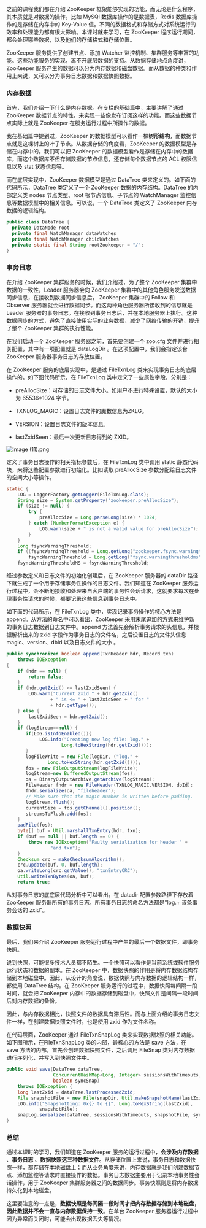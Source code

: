 之前的课程我们都在介绍 ZooKeeper 框架能够实现的功能，而无论是什么程序，其本质就是对数据的操作。比如 MySQl 数据库操作的是数据表，Redis 数据库操作的是存储在内存中的 Key-Value 值。不同的数据格式和存储方式对系统运行的效率和处理能力都有很大影响。本课时就来学习，在 ZooKeeper 程序运行期间，都会处理哪些数据，以及他们的存储格式和存储位置。

ZooKeeper 服务提供了创建节点、添加 Watcher 监控机制、集群服务等丰富的功能。这些功能服务的实现，离不开底层数据的支持。从数据存储地点角度讲，ZooKeeper 服务产生的数据可以分为内存数据和磁盘数据。而从数据的种类和作用上来说，又可以分为事务日志数据和数据快照数据。

### 内存数据

首先，我们介绍一下什么是内存数据。在专栏的基础篇中，主要讲解了通过 ZooKeeper 数据节点的特性，来实现一些像发布订阅这样的功能。而这些数据节点实际上就是 ZooKeeper 在服务运行过程中所操作的数据。

我在基础篇中提到过，ZooKeeper 的数据模型可以看作一棵**树形结构**，而数据节点就是这棵树上的叶子节点。从数据存储的角度看，ZooKeeper 的数据模型是存储在内存中的。我们可以把 ZooKeeper 的数据模型看作是存储在内存中的数据库，而这个数据库不但存储数据的节点信息，还存储每个数据节点的 ACL 权限信息以及 stat 状态信息等。

而在底层实现中，ZooKeeper 数据模型是通过 DataTree 类来定义的。如下面的代码所示，DataTree 类定义了一个 ZooKeeper 数据的内存结构。DataTree 的内部定义类 nodes 节点类型、root 根节点信息、子节点的 WatchManager 监控信息等数据模型中的相关信息。可以说，一个 DataTree 类定义了 ZooKeeper 内存数据的逻辑结构。

```java
public class DataTree {
  private DataNode root
  private final WatchManager dataWatches
  private final WatchManager childWatches
  private static final String rootZookeeper = "/";
}
```

### 事务日志

在介绍 ZooKeeper 集群服务的时候，我们介绍过，为了整个 ZooKeeper 集群中数据的一致性，Leader 服务器会向 ZooKeeper 集群中的其他角色服务发送数据同步信息，在接收到数据同步信息后， ZooKeeper 集群中的 Follow 和 Observer 服务器就会进行数据同步。而这两种角色服务器所接收到的信息就是 Leader 服务器的事务日志。在接收到事务日志后，并在本地服务器上执行。这种数据同步的方式，避免了直接使用实际的业务数据，减少了网络传输的开销，提升了整个 ZooKeeper 集群的执行性能。

在我们启动一个 ZooKeeper 服务器之前，首先要创建一个 zoo.cfg 文件并进行相关配置，其中有一项配置就是 dataLogDir 。在这项配置中，我们会指定该台 ZooKeeper 服务器事务日志的存放位置。

在 ZooKeeper 服务的底层实现中，是通过 FileTxnLog 类来实现事务日志的底层操作的。如下图代码所示，在 FileTxnLog 类中定义了一些属性字段，分别是：

* preAllocSize：可存储的日志文件大小。如用户不进行特殊设置，默认的大小为 65536\*1024 字节。

* TXNLOG_MAGIC：设置日志文件的魔数信息为ZKLG。

* VERSION：设置日志文件的版本信息。

* lastZxidSeen：最后一次更新日志得到的 ZXID。

![image (11).png](https://s0.lgstatic.com/i/image/M00/2F/DF/Ciqc1F8IC-uAcS1bAABJoZ4awKg473.png)

定义了事务日志操作的相关指标参数后，在 FileTxnLog 类中调用 static 静态代码块，来将这些配置参数进行初始化。比如读取 preAllocSize 参数分配给日志文件的空间大小等操作。

```java
static {
    LOG = LoggerFactory.getLogger(FileTxnLog.class);
    String size = System.getProperty("zookeeper.preAllocSize");
    if (size != null) {
        try {
            preAllocSize = Long.parseLong(size) * 1024;
        } catch (NumberFormatException e) {
            LOG.warn(size + " is not a valid value for preAllocSize");
        }
    }
    Long fsyncWarningThreshold;
    if ((fsyncWarningThreshold = Long.getLong("zookeeper.fsync.warningthresholdms")) == null)
        fsyncWarningThreshold = Long.getLong("fsync.warningthresholdms", 1000);
    fsyncWarningThresholdMS = fsyncWarningThreshold;
```

经过参数定义和日志文件的初始化创建后，在 ZooKeeper 服务器的 dataDir 路径下就生成了一个用于存储事务性操作的日志文件。我们知道在 ZooKeeper 服务运行过程中，会不断地接收和处理来自客户端的事务性会话请求，这就要求每次在处理事务性请求的时候，都要记录这些信息到事务日志中。

如下面的代码所示，在 FileTxnLog 类中，实现记录事务操作的核心方法是 append。从方法的命名中可以看出，ZooKeeper 采用末尾追加的方式来维护新的事务日志数据到日志文件中。append 方法首先会解析事务请求的头信息，并根据解析出来的 zxid 字段作为事务日志的文件名，之后设置日志的文件头信息 magic、version、dbid 以及日志文件的大小 。

```java
public synchronized boolean append(TxnHeader hdr, Record txn)
    throws IOException
{
    if (hdr == null) {
        return false;
    }
    if (hdr.getZxid() <= lastZxidSeen) {
        LOG.warn("Current zxid " + hdr.getZxid()
                + " is <= " + lastZxidSeen + " for "
                + hdr.getType());
    } else {
        lastZxidSeen = hdr.getZxid();
    }
    if (logStream==null) {
       if(LOG.isInfoEnabled()){
            LOG.info("Creating new log file: log." +
                    Long.toHexString(hdr.getZxid()));
       }
       logFileWrite = new File(logDir, ("log." +
               Long.toHexString(hdr.getZxid())));
       fos = new FileOutputStream(logFileWrite);
       logStream=new BufferedOutputStream(fos);
       oa = BinaryOutputArchive.getArchive(logStream);
       FileHeader fhdr = new FileHeader(TXNLOG_MAGIC,VERSION, dbId);
       fhdr.serialize(oa, "fileheader");
       // Make sure that the magic number is written before padding.
       logStream.flush();
       currentSize = fos.getChannel().position();
       streamsToFlush.add(fos);
    }
    padFile(fos);
    byte[] buf = Util.marshallTxnEntry(hdr, txn);
    if (buf == null || buf.length == 0) {
        throw new IOException("Faulty serialization for header " +
                "and txn");
    }
    Checksum crc = makeChecksumAlgorithm();
    crc.update(buf, 0, buf.length);
    oa.writeLong(crc.getValue(), "txnEntryCRC");
    Util.writeTxnBytes(oa, buf);
    return true;
```

从对事务日志的底底层代码分析中可以看出，在 datadir 配置参数路径下存放着 ZooKeeper 服务器所有的事务日志，所有事务日志的命名方法都是"log.+ 该条事务会话的 zxid"。

### 数据快照

最后，我们来介绍 ZooKeeper 服务运行过程中产生的最后一个数据文件，即事务快照。

说到快照，可能很多技术人员都不陌生。一个快照可以看作是当前系统或软件服务运行状态和数据的副本。在 ZooKeeper 中，数据快照的作用是将内存数据结构存储到本地磁盘中。因此，从设计的角度说，数据快照与内存数据的逻辑结构一样，都使用 DataTree 结构。在 ZooKeeper 服务运行的过程中，数据快照每间隔一段时间，就会把 ZooKeeper 内存中的数据存储到磁盘中，快照文件是间隔一段时间后对内存数据的备份。

因此，与内存数据相比，快照文件的数据具有滞后性。而与上面介绍的事务日志文件一样，在创建数据快照文件时，也是使用 zxid 作为文件名称。

在代码层面，ZooKeeper 通过 FileTxnSnapLog 类来实现数据快照的相关功能。如下图所示，在FileTxnSnapLog 类的内部，最核心的方法是 save 方法，在 save 方法的内部，首先会创建数据快照文件，之后调用 FileSnap 类对内存数据进行序列化，并写入到快照文件中。

```java
public void save(DataTree dataTree,
                 ConcurrentHashMap<Long, Integer> sessionsWithTimeouts,
                 boolean syncSnap)
    throws IOException {
    long lastZxid = dataTree.lastProcessedZxid;
    File snapshotFile = new File(snapDir, Util.makeSnapshotName(lastZxid));
    LOG.info("Snapshotting: 0x{} to {}", Long.toHexString(lastZxid),
            snapshotFile);
    snapLog.serialize(dataTree, sessionsWithTimeouts, snapshotFile, syncSnap);
}
```

### 总结

通过本课时的学习，我们知道在 ZooKeeper 服务的运行过程中，**会涉及内存数据** 、**事务日志** 、**数据快照这三种数据文件**。从存储位置上来说，事务日志和数据快照一样，都存储在本地磁盘上；而从业务角度来讲，内存数据就是我们创建数据节点、添加监控等请求时直接操作的数据。事务日志数据主要用于记录本地事务性会话操作，用于 ZooKeeper 集群服务器之间的数据同步。事务快照则是将内存数据持久化到本地磁盘。

这里要注意的一点是，**数据快照是每间隔一段时间才把内存数据存储到本地磁盘，因此数据并不会一直与内存数据保持一致**。在单台 ZooKeeper 服务器运行过程中因为异常而关闭时，可能会出现数据丢失等情况。
